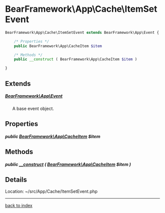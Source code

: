 # BearFramework\App\Cache\ItemSetEvent

```php
BearFramework\App\Cache\ItemSetEvent extends BearFramework\App\Event {

	/* Properties */
	public BearFramework\App\CacheItem $item

	/* Methods */
	public __construct ( BearFramework\App\CacheItem $item )

}
```

## Extends

##### [BearFramework\App\Event](bearframework.app.event.class.md)

&nbsp;&nbsp;&nbsp;&nbsp;&nbsp;&nbsp;A base event object.

## Properties

##### public [BearFramework\App\CacheItem](bearframework.app.cacheitem.class.md) $item

## Methods

##### public [__construct](bearframework.app.cache.itemsetevent.__construct.method.md) ( [BearFramework\App\CacheItem](bearframework.app.cacheitem.class.md) $item )

## Details

Location: ~/src/App/Cache/ItemSetEvent.php

---

[back to index](index.md)


